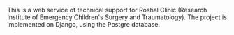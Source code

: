 This is a web service of technical support for Roshal Clinic (Research Institute of Emergency Children's Surgery and Traumatology). The project is implemented on Django, using the Postgre database.
